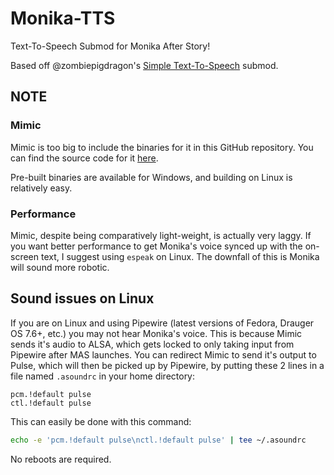 # Monika-TTS
Text-To-Speech Submod for Monika After Story!

Based off @zombiepigdragon's [Simple Text-To-Speech](https://gist.github.com/zombiepigdragon/c68f556a5ccc2f99b32a9e8b87913997) submod.


## NOTE
### Mimic
Mimic is too big to include the binaries for it in this GitHub repository. You can find the source code for it [here](https://github.com/MycroftAI/mimic1).

Pre-built binaries are available for Windows, and building on Linux is relatively easy.

### Performance
Mimic, despite being comparatively light-weight, is actually very laggy. If you want better performance to get Monika's voice synced up with the on-screen text, I suggest using `espeak` on Linux. The downfall of this is Monika will sound more robotic.


## Sound issues on Linux
If you are on Linux and using Pipewire (latest versions of Fedora, Drauger OS 7.6+, etc.) you may not hear Monika's voice. This is because Mimic sends it's audio to ALSA, which gets locked to only taking input from Pipewire after MAS launches. You can redirect Mimic to send it's output to Pulse, which will then be picked up by Pipewire, by putting these 2 lines in a file named `.asoundrc` in your home directory:
```
pcm.!default pulse
ctl.!default pulse
```

This can easily be done with this command:
```bash
echo -e 'pcm.!default pulse\nctl.!default pulse' | tee ~/.asoundrc
```
No reboots are required.